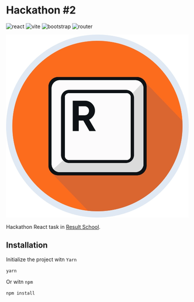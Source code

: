 # **Hackathon #2**

![react](https://img.shields.io/badge/React-18.2.0-blue)
![vite](https://img.shields.io/badge/Vite-4.4.5-s)
![bootstrap](https://img.shields.io/badge/Bootstrap-5.3.1-blueviolet)
![router](https://img.shields.io/badge/React_Router_Dom-6.14.2-orange)

![result](/src/assets/images/result.PNG)

Hackathon React task in [Result School](https://result.school/).

## Installation

Initialize the project witn `Yarn`

```
yarn
```

Or witn `npm`

```
npm install
```
